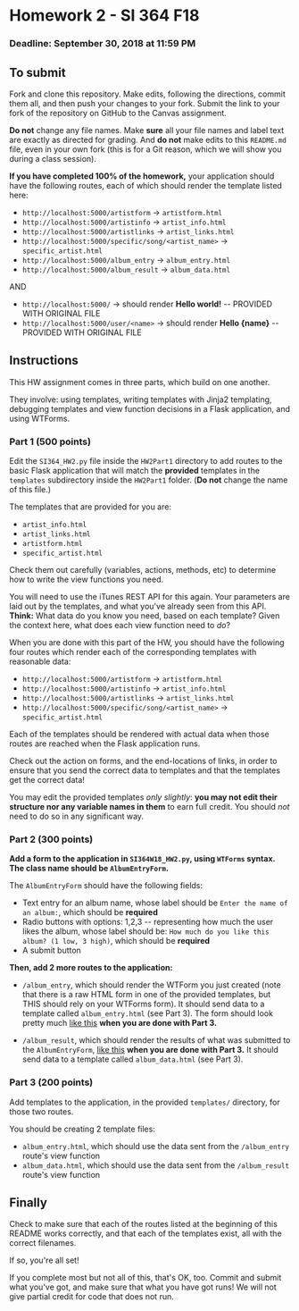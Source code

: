 # Homework 2 - SI 364 F18

### Deadline: September 30, 2018 at 11:59 PM

## To submit

Fork and clone this repository. Make edits, following the directions, commit them all, and then push your changes to your fork. Submit the link to your fork of the repository on GitHub to the Canvas assignment.

**Do not** change any file names. Make **sure** all your file names and label text are exactly as directed for grading. And **do not** make edits to this `README.md` file, even in your own fork (this is for a Git reason, which we will show you during a class session).

**If you have completed 100% of the homework,** your application should have the following routes, each of which should render the template listed here:

-   `http://localhost:5000/artistform` -> `artistform.html`
-   `http://localhost:5000/artistinfo` -> `artist_info.html`
-   `http://localhost:5000/artistlinks` -> `artist_links.html`
-   `http://localhost:5000/specific/song/<artist_name>` -> `specific_artist.html`
-   `http://localhost:5000/album_entry` -> `album_entry.html`
-   `http://localhost:5000/album_result` -> `album_data.html`

AND

-   `http://localhost:5000/` -> should render **Hello world!** -- PROVIDED WITH ORIGINAL FILE
-   `http://localhost:5000/user/<name>` -> should render **Hello {name}** -- PROVIDED WITH ORIGINAL FILE

## Instructions

This HW assignment comes in three parts, which build on one another.

They involve: using templates, writing templates with Jinja2 templating, debugging templates and view function decisions in a Flask application, and using WTForms.

### Part 1 (500 points)

Edit the `SI364_HW2.py` file inside the `HW2Part1` directory to add routes to the basic Flask application that will match the **provided** templates in the `templates` subdirectory inside the `HW2Part1` folder. (**Do not** change the name of this file.)

The templates that are provided for you are:

-   `artist_info.html`
-   `artist_links.html`
-   `artistform.html`
-   `specific_artist.html`

Check them out carefully (variables, actions, methods, etc) to determine how to write the view functions you need.

You will need to use the iTunes REST API for this again. Your parameters are laid out by the templates, and what you've already seen from this API. **Think:** What data do you know you need, based on each template? Given the context here, what does each view function need to _do_?

When you are done with this part of the HW, you should have the following four routes which render each of the corresponding templates with reasonable data:

-   `http://localhost:5000/artistform` -> `artistform.html`
-   `http://localhost:5000/artistinfo` -> `artist_info.html`
-   `http://localhost:5000/artistlinks` -> `artist_links.html`
-   `http://localhost:5000/specific/song/<artist_name>` -> `specific_artist.html`

Each of the templates should be rendered with actual data when those routes are reached when the Flask application runs.

Check out the action on forms, and the end-locations of links, in order to ensure that you send the correct data to templates and that the templates get the correct data!

You may edit the provided templates _only slightly_: **you may not edit their structure nor any variable names in them** to earn full credit. You should _not_ need to do so in any significant way.

### Part 2 (300 points)

**Add a form to the application in `SI364W18_HW2.py`, using `WTForms` syntax. The class name should be `AlbumEntryForm`.**

The `AlbumEntryForm` should have the following fields:

-   Text entry for an album name, whose label should be `Enter the name of an album:`, which should be **required**
-   Radio buttons with options: 1,2,3 -- representing how much the user likes the album, whose label should be: `How much do you like this album? (1 low, 3 high)`, which should be **required**
-   A submit button

**Then, add 2 more routes to the application:**

-   `/album_entry`, which should render the WTForm you just created (note that there is a raw HTML form in one of the provided templates, but THIS should rely on your WTForms form). It should send data to a template called `album_entry.html` (see Part 3). The form should look pretty much [like this](https://www.dropbox.com/s/6mvt6d4b929vu0n/Screenshot%202018-01-15%2016.10.09.png?dl=0) **when you are done with Part 3.**

-   `/album_result`, which should render the results of what was submitted to the `AlbumEntryForm`, [like this](https://www.dropbox.com/s/vqi7ybmkdh7ca1q/Screenshot%202018-01-15%2016.07.38.png?dl=0) **when you are done with Part 3.** It should send data to a template called `album_data.html` (see Part 3).

### Part 3 (200 points)

Add templates to the application, in the provided `templates/` directory, for those two routes.

You should be creating 2 template files:

-   `album_entry.html`, which should use the data sent from the `/album_entry` route's view function
-   `album_data.html`, which should use the data sent from the `/album_result` route's view function

## Finally

Check to make sure that each of the routes listed at the beginning of this README works correctly, and that each of the templates exist, all with the correct filenames.

If so, you're all set!

If you complete most but not all of this, that's OK, too. Commit and submit what you've got, and make sure that what you have got runs! We will not give partial credit for code that does not run.

